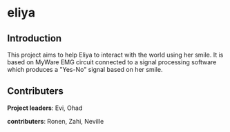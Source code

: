 # eliya

## Introduction
This project aims to help Eliya to interact with the world using her smile. 
It is based on MyWare EMG circuit connected to a signal processing software which produces 
a "Yes-No" signal based on her smile. 

## Contributers
__Project leaders__: Evi, Ohad

__contributers__: Ronen, Zahi, Neville
